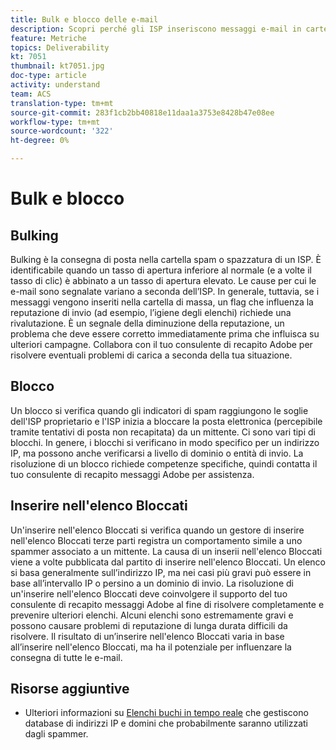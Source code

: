 ```yaml
---
title: Bulk e blocco delle e-mail
description: Scopri perché gli ISP inseriscono messaggi e-mail in cartelle di massa o li bloccano.
feature: Metriche
topics: Deliverability
kt: 7051
thumbnail: kt7051.jpg
doc-type: article
activity: understand
team: ACS
translation-type: tm+mt
source-git-commit: 283f1cb2bb40818e11daa1a3753e8428b47e08ee
workflow-type: tm+mt
source-wordcount: '322'
ht-degree: 0%

---
```



# Bulk e blocco

## Bulking

Bulking è la consegna di posta nella cartella spam o spazzatura di un ISP. È identificabile quando un tasso di apertura inferiore al normale (e a volte il tasso di clic) è abbinato a un tasso di apertura elevato. Le cause per cui le e-mail sono segnalate variano a seconda dell’ISP. In generale, tuttavia, se i messaggi vengono inseriti nella cartella di massa, un flag che influenza la reputazione di invio (ad esempio, l’igiene degli elenchi) richiede una rivalutazione. È un segnale della diminuzione della reputazione, un problema che deve essere corretto immediatamente prima che influisca su ulteriori campagne. Collabora con il tuo consulente di recapito Adobe per risolvere eventuali problemi di carica a seconda della tua situazione.

## Blocco

Un blocco si verifica quando gli indicatori di spam raggiungono le soglie dell&#39;ISP proprietario e l&#39;ISP inizia a bloccare la posta elettronica (percepibile tramite tentativi di posta non recapitata) da un mittente. Ci sono vari tipi di blocchi. In genere, i blocchi si verificano in modo specifico per un indirizzo IP, ma possono anche verificarsi a livello di dominio o entità di invio. La risoluzione di un blocco richiede competenze specifiche, quindi contatta il tuo consulente di recapito messaggi Adobe per assistenza.

## Inserire nell&#39;elenco Bloccati

Un&#39;inserire nell&#39;elenco Bloccati si verifica quando un gestore di inserire nell&#39;elenco Bloccati terze parti registra un comportamento simile a uno spammer associato a un mittente. La causa di un inserii nell&#39;elenco Bloccati viene a volte pubblicata dal partito di inserire nell&#39;elenco Bloccati. Un elenco si basa generalmente sull’indirizzo IP, ma nei casi più gravi può essere in base all’intervallo IP o persino a un dominio di invio. La risoluzione di un&#39;inserire nell&#39;elenco Bloccati deve coinvolgere il supporto del tuo consulente di recapito messaggi Adobe al fine di risolvere completamente e prevenire ulteriori elenchi. Alcuni elenchi sono estremamente gravi e possono causare problemi di reputazione di lunga durata difficili da risolvere. Il risultato di un’inserire nell&#39;elenco Bloccati varia in base all’inserire nell&#39;elenco Bloccati, ma ha il potenziale per influenzare la consegna di tutte le e-mail.

## Risorse aggiuntive

* Ulteriori informazioni su [Elenchi buchi in tempo reale](/help/additional-resources/blocklist-databases.md) che gestiscono database di indirizzi IP e domini che probabilmente saranno utilizzati dagli spammer.
